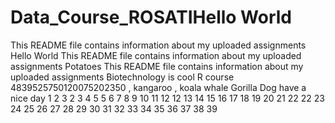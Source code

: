 # Data_Course_ROSATIHello World
This README file contains information about my uploaded assignments
Hello World
This README file contains information about my uploaded assignments
Potatoes
This README file contains information about my uploaded assignments
Biotechnology is cool
R course
4839525750120075202350
, kangaroo
, koala
whale
Gorilla
Dog
have a nice day
1
2
3
2
3
4
5
5
6
7
8
9
10
11
12
12
13
14
15
16
17
18
19
20
21
22
22
23
24
25
26
27
28
29
30
31
32
33
34
35
36
37
38
39
